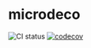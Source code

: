 # microdeco

![CI status](https://github.com/github/minyiky/microdeco/.github/workflows/tests.yaml/badge.svg)
[![codecov](https://codecov.io/gh/minyiky/microdeco/graph/badge.svg?token=73QFCMRC55)](https://codecov.io/gh/minyiky/microdeco)
